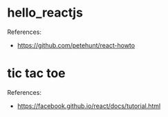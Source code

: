 # hello_reactjs

References:
- https://github.com/petehunt/react-howto

# tic tac toe

References:
- https://facebook.github.io/react/docs/tutorial.html
